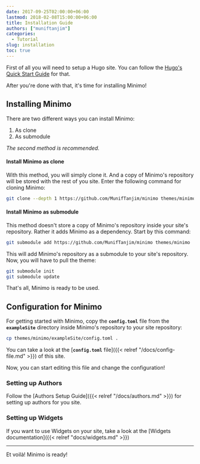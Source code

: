 ```yaml
---
date: 2017-09-25T02:00:00+06:00
lastmod: 2018-02-08T15:00:00+06:00
title: Installation Guide
authors: ["muniftanjim"]
categories:
  - Tutorial
slug: installation
toc: true
---
```

First of all you will need to setup a Hugo site. You can follow the [Hugo's Quick Start Guide](https://gohugo.io/getting-started/quick-start/) for that.

After you're done with that, it's time for installing Minimo!

## Installing Minimo

There are two different ways you can install Minimo:

1. As clone
2. As submodule

_The second method is recommended._

#### Install Minimo as clone

With this method, you will simply clone it. And a copy of Minimo's repository will be stored with the rest of you site. Enter the following command for cloning Minimo:

```sh
git clone --depth 1 https://github.com/MunifTanjim/minimo themes/minimo
```

#### Install Minimo as submodule

This method doesn't store a copy of Minimo's repository inside your site's repository. Rather it adds Minimo as a dependency. Start by this command:

```sh
git submodule add https://github.com/MunifTanjim/minimo themes/minimo
```

This will add Minimo's repository as a submodule to your site's repository. Now, you will have to pull the theme:

```sh
git submodule init
git submodule update
```

That's all, Minimo is ready to be used.

## Configuration for Minimo

For getting started with Minimo, copy the **`config.toml`** file from the **`exampleSite`** directory inside Minimo's repository to your site repository:

```sh
cp themes/minimo/exampleSite/config.toml .
```

You can take a look at the [**`config.toml`** file]({{< relref "/docs/config-file.md" >}}) of this site.

Now, you can start editing this file and change the configuration!

### Setting up Authors

Follow the [Authors Setup Guide]({{< relref "/docs/authors.md" >}}) for setting up authors for you site.

### Setting up Widgets

If you want to use Widgets on your site, take a look at the [Widgets documentation]({{< relref "docs/widgets.md" >}})

-------------

Et voilà! Minimo is ready!
